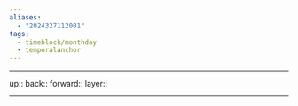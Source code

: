 ```yaml
---
aliases:
  - "2024327112001"
tags:
  - timeblock/monthday
  - temporalanchor
---
```




***

up:: 
back:: 
forward:: 
layer:: 

***

